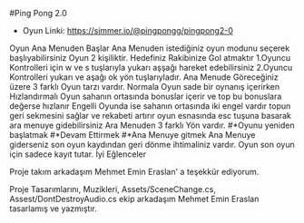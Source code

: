 
#Ping Pong 2.0

* Oyun Linki: https://simmer.io/@pingpongg/pingpong2-0

Oyun Ana Menuden Başlar
Ana Menuden istediğiniz oyun modunu seçerek başlıyabilirsiniz
Oyun 2 kişiliktir.
Hedefiniz Rakibinize Gol atmaktır
1.Oyuncu Kontrolleri için w ve s tuşlarıyla yukarı aşşağı hareket edebilirsiniz
2.Oyuncu Kontrolleri yukarı ve aşağı ok yön tuşlarıyladır.
Ana Menude Göreceğiniz üzere 3 farklı Oyun tarzı vardır.
Normala Oyun sade bir oynanış içerirken Hızlandırmalı Oyun sahanın ortasında bonuslar içerir ve top bu bonuslara değerse hızlanır
Engelli Oyunda ise sahanın ortasında iki engel vardır topun geri sekmesini sağlar ve rekabeti artırır
oyun esnasında esc tuşuna basarak ara menuye gidebilirsiniz
Ara Menuden 3 farklı Yön vardır.
	#*Oyunu yeniden başlatmak
	#*Devam Ettirmek
	#*Ana Menuye gitmek
Ana Menuye giderseniz son oyun kaydından geri dönme ihtimaliniz vardır. Oyun son oyun için sadece kayıt tutar.
İyi Eğlenceler



Proje takım arkadaşım Mehmet Emin Eraslan' a teşekkür ediyorum.


Proje Tasarımlarını, Muzikleri, Assets/SceneChange.cs, Assest/DontDestroyAudio.cs ekip arkadaşım Mehmet Emin Eraslan tasarlamış ve yazmıştır.




